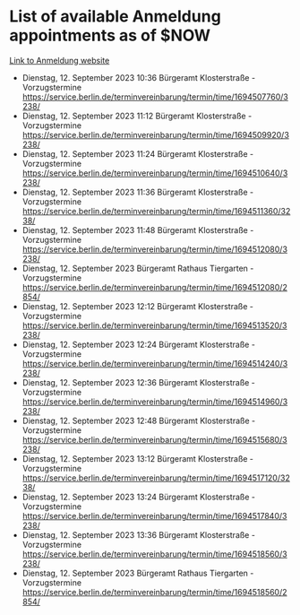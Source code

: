 # List of available Anmeldung appointments as of $NOW
[Link to Anmeldung website](https://service.berlin.de/terminvereinbarung/termin/tag.php?termin=1&anliegen[]=120686&dienstleisterlist=122210,122217,327316,122219,327312,122227,327314,122231,327346,122243,327348,122254,122252,329742,122260,329745,122262,329748,122271,327278,122273,327274,122277,327276,330436,122280,327294,122282,327290,122284,327292,122291,327270,122285,327266,122286,327264,122296,327268,150230,329760,122297,327286,122294,327284,122312,329763,122314,329775,122304,327330,122311,327334,122309,327332,317869,122281,327352,122279,329772,122283,122276,327324,122274,327326,122267,329766,122246,327318,122251,327320,122257,327322,122208,327298,122226,327300&herkunft=http%3A%2F%2Fservice.berlin.de%2Fdienstleistung%2F120686%2F)
- Dienstag, 12. September 2023 10:36 Bürgeramt Klosterstraße - Vorzugstermine https://service.berlin.de/terminvereinbarung/termin/time/1694507760/3238/
- Dienstag, 12. September 2023 11:12 Bürgeramt Klosterstraße - Vorzugstermine https://service.berlin.de/terminvereinbarung/termin/time/1694509920/3238/
- Dienstag, 12. September 2023 11:24 Bürgeramt Klosterstraße - Vorzugstermine https://service.berlin.de/terminvereinbarung/termin/time/1694510640/3238/
- Dienstag, 12. September 2023 11:36 Bürgeramt Klosterstraße - Vorzugstermine https://service.berlin.de/terminvereinbarung/termin/time/1694511360/3238/
- Dienstag, 12. September 2023 11:48 Bürgeramt Klosterstraße - Vorzugstermine https://service.berlin.de/terminvereinbarung/termin/time/1694512080/3238/
- Dienstag, 12. September 2023  Bürgeramt Rathaus Tiergarten - Vorzugstermine https://service.berlin.de/terminvereinbarung/termin/time/1694512080/2854/
- Dienstag, 12. September 2023 12:12 Bürgeramt Klosterstraße - Vorzugstermine https://service.berlin.de/terminvereinbarung/termin/time/1694513520/3238/
- Dienstag, 12. September 2023 12:24 Bürgeramt Klosterstraße - Vorzugstermine https://service.berlin.de/terminvereinbarung/termin/time/1694514240/3238/
- Dienstag, 12. September 2023 12:36 Bürgeramt Klosterstraße - Vorzugstermine https://service.berlin.de/terminvereinbarung/termin/time/1694514960/3238/
- Dienstag, 12. September 2023 12:48 Bürgeramt Klosterstraße - Vorzugstermine https://service.berlin.de/terminvereinbarung/termin/time/1694515680/3238/
- Dienstag, 12. September 2023 13:12 Bürgeramt Klosterstraße - Vorzugstermine https://service.berlin.de/terminvereinbarung/termin/time/1694517120/3238/
- Dienstag, 12. September 2023 13:24 Bürgeramt Klosterstraße - Vorzugstermine https://service.berlin.de/terminvereinbarung/termin/time/1694517840/3238/
- Dienstag, 12. September 2023 13:36 Bürgeramt Klosterstraße - Vorzugstermine https://service.berlin.de/terminvereinbarung/termin/time/1694518560/3238/
- Dienstag, 12. September 2023  Bürgeramt Rathaus Tiergarten - Vorzugstermine https://service.berlin.de/terminvereinbarung/termin/time/1694518560/2854/

